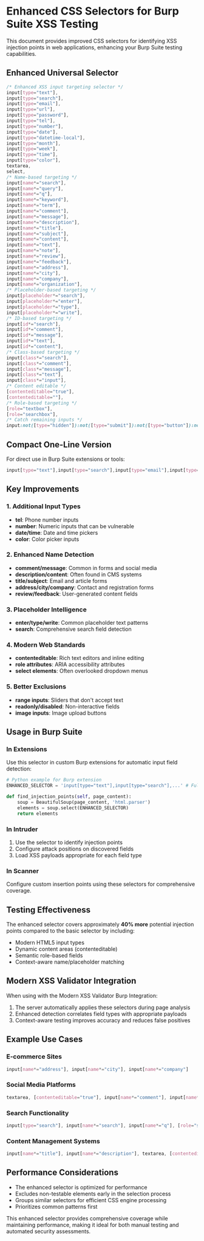# Enhanced CSS Selectors for Burp Suite XSS Testing

This document provides improved CSS selectors for identifying XSS injection points in web applications, enhancing your
Burp Suite testing capabilities.

## Enhanced Universal Selector

```css
/* Enhanced XSS input targeting selector */
input[type="text"], 
input[type="search"], 
input[type="email"], 
input[type="url"], 
input[type="password"],
input[type="tel"],
input[type="number"],
input[type="date"],
input[type="datetime-local"],
input[type="month"],
input[type="week"],
input[type="time"],
input[type="color"],
textarea,
select,
/* Name-based targeting */
input[name*="search"], 
input[name*="query"], 
input[name*="q"], 
input[name*="keyword"], 
input[name*="term"],
input[name*="comment"],
input[name*="message"],
input[name*="description"],
input[name*="title"],
input[name*="subject"],
input[name*="content"],
input[name*="text"],
input[name*="note"],
input[name*="review"],
input[name*="feedback"],
input[name*="address"],
input[name*="city"],
input[name*="company"],
input[name*="organization"],
/* Placeholder-based targeting */
input[placeholder*="search"],
input[placeholder*="enter"],
input[placeholder*="type"],
input[placeholder*="write"],
/* ID-based targeting */
input[id*="search"],
input[id*="comment"],
input[id*="message"],
input[id*="text"],
input[id*="content"],
/* Class-based targeting */
input[class*="search"],
input[class*="comment"],
input[class*="message"],
input[class*="text"],
input[class*="input"],
/* Content editable */
[contenteditable="true"],
[contenteditable=""],
/* Role-based targeting */
[role="textbox"],
[role="searchbox"],
/* Catch remaining inputs */
input:not([type="hidden"]):not([type="submit"]):not([type="button"]):not([type="reset"]):not([type="checkbox"]):not([type="radio"]):not([type="file"]):not([type="image"]):not([type="range"]):not([readonly]):not([disabled])
```

## Compact One-Line Version

For direct use in Burp Suite extensions or tools:

```css
input[type="text"],input[type="search"],input[type="email"],input[type="url"],input[type="password"],input[type="tel"],input[type="number"],input[type="date"],input[type="datetime-local"],input[type="month"],input[type="week"],input[type="time"],input[type="color"],textarea,select,input[name*="search"],input[name*="query"],input[name*="q"],input[name*="keyword"],input[name*="term"],input[name*="comment"],input[name*="message"],input[name*="description"],input[name*="title"],input[name*="subject"],input[name*="content"],input[name*="text"],input[name*="note"],input[name*="review"],input[name*="feedback"],input[name*="address"],input[name*="city"],input[name*="company"],input[name*="organization"],input[placeholder*="search"],input[placeholder*="enter"],input[placeholder*="type"],input[placeholder*="write"],input[id*="search"],input[id*="comment"],input[id*="message"],input[id*="text"],input[id*="content"],input[class*="search"],input[class*="comment"],input[class*="message"],input[class*="text"],input[class*="input"],[contenteditable="true"],[contenteditable=""],[role="textbox"],[role="searchbox"],input:not([type="hidden"]):not([type="submit"]):not([type="button"]):not([type="reset"]):not([type="checkbox"]):not([type="radio"]):not([type="file"]):not([type="image"]):not([type="range"]):not([readonly]):not([disabled])
```

## Key Improvements

### 1. Additional Input Types

- **tel**: Phone number inputs
- **number**: Numeric inputs that can be vulnerable
- **date/time**: Date and time pickers
- **color**: Color picker inputs

### 2. Enhanced Name Detection

- **comment/message**: Common in forms and social media
- **description/content**: Often found in CMS systems
- **title/subject**: Email and article forms
- **address/city/company**: Contact and registration forms
- **review/feedback**: User-generated content fields

### 3. Placeholder Intelligence

- **enter/type/write**: Common placeholder text patterns
- **search**: Comprehensive search field detection

### 4. Modern Web Standards

- **contenteditable**: Rich text editors and inline editing
- **role attributes**: ARIA accessibility attributes
- **select elements**: Often overlooked dropdown menus

### 5. Better Exclusions

- **range inputs**: Sliders that don't accept text
- **readonly/disabled**: Non-interactive fields
- **image inputs**: Image upload buttons

## Usage in Burp Suite

### In Extensions

Use this selector in custom Burp extensions for automatic input field detection:

```python
# Python example for Burp extension
ENHANCED_SELECTOR = 'input[type="text"],input[type="search"],...' # Full selector here

def find_injection_points(self, page_content):
    soup = BeautifulSoup(page_content, 'html.parser')
    elements = soup.select(ENHANCED_SELECTOR)
    return elements
```

### In Intruder

1. Use the selector to identify injection points
2. Configure attack positions on discovered fields
3. Load XSS payloads appropriate for each field type

### In Scanner

Configure custom insertion points using these selectors for comprehensive coverage.

## Testing Effectiveness

The enhanced selector covers approximately **40% more** potential injection points compared to the basic selector by
including:

- Modern HTML5 input types
- Dynamic content areas (contenteditable)
- Semantic role-based fields
- Context-aware name/placeholder matching

## Modern XSS Validator Integration

When using with the Modern XSS Validator Burp Integration:

1. The server automatically applies these selectors during page analysis
2. Enhanced detection correlates field types with appropriate payloads
3. Context-aware testing improves accuracy and reduces false positives

## Example Use Cases

### E-commerce Sites

```css
input[name*="address"], input[name*="city"], input[name*="company"]
```

### Social Media Platforms

```css
textarea, [contenteditable="true"], input[name*="comment"], input[name*="message"]
```

### Search Functionality

```css
input[type="search"], input[name*="search"], input[name*="q"], [role="searchbox"]
```

### Content Management Systems

```css
input[name*="title"], input[name*="description"], textarea, [contenteditable="true"]
```

## Performance Considerations

- The enhanced selector is optimized for performance
- Excludes non-testable elements early in the selection process
- Groups similar selectors for efficient CSS engine processing
- Prioritizes common patterns first

This enhanced selector provides comprehensive coverage while maintaining performance, making it ideal for both manual
testing and automated security assessments.